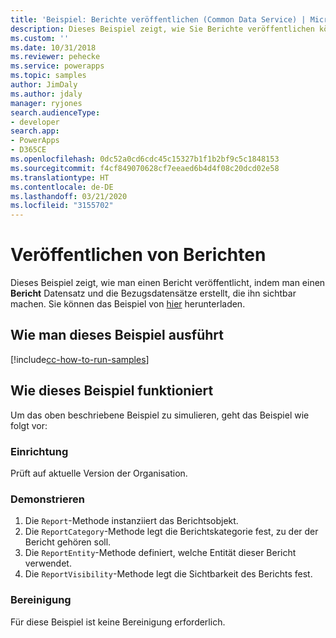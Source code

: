 ```yaml
---
title: 'Beispiel: Berichte veröffentlichen (Common Data Service) | Microsoft Docs'
description: Dieses Beispiel zeigt, wie Sie Berichte veröffentlichen können.
ms.custom: ''
ms.date: 10/31/2018
ms.reviewer: pehecke
ms.service: powerapps
ms.topic: samples
author: JimDaly
ms.author: jdaly
manager: ryjones
search.audienceType:
- developer
search.app:
- PowerApps
- D365CE
ms.openlocfilehash: 0dc52a0cd6cdc45c15327b1f1b2bf9c5c1848153
ms.sourcegitcommit: f4cf849070628cf7eeaed6b4d4f08c20dcd02e58
ms.translationtype: HT
ms.contentlocale: de-DE
ms.lasthandoff: 03/21/2020
ms.locfileid: "3155702"
---
```

# <a name="publish-reports"></a>Veröffentlichen von Berichten

Dieses Beispiel zeigt, wie man einen Bericht veröffentlicht, indem man einen **Bericht** Datensatz und die Bezugsdatensätze erstellt, die ihn sichtbar machen. Sie können das Beispiel von [hier](https://github.com/microsoft/PowerApps-Samples/tree/master/cds/orgsvc/C%23/PublishReport) herunterladen.

## <a name="how-to-run-this-sample"></a>Wie man dieses Beispiel ausführt

[!include[cc-how-to-run-samples](../../includes/cc-how-to-run-samples.md)]

## <a name="how-this-sample-works"></a>Wie dieses Beispiel funktioniert

Um das oben beschriebene Beispiel zu simulieren, geht das Beispiel wie folgt vor:

### <a name="setup"></a>Einrichtung

Prüft auf aktuelle Version der Organisation.

### <a name="demonstrate"></a>Demonstrieren

1. Die `Report`-Methode instanziiert das Berichtsobjekt.
2. Die `ReportCategory`-Methode legt die Berichtskategorie fest, zu der der Bericht gehören soll.
3. Die `ReportEntity`-Methode definiert, welche Entität dieser Bericht verwendet.
4. Die `ReportVisibility`-Methode legt die Sichtbarkeit des Berichts fest.

### <a name="clean-up"></a>Bereinigung

Für diese Beispiel ist keine Bereinigung erforderlich.